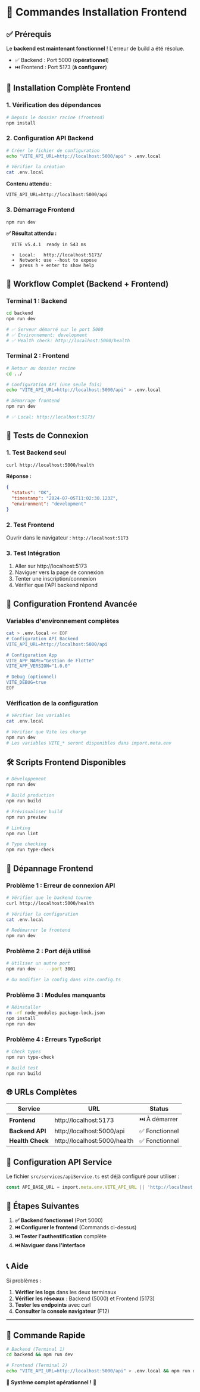 # 🎨 Commandes Installation Frontend

## ✅ Prérequis

Le **backend est maintenant fonctionnel** ! L'erreur de build a été résolue.

- ✅ Backend : Port 5000 (**opérationnel**)
- ⏭️ Frontend : Port 5173 (**à configurer**)

## 🚀 Installation Complète Frontend

### **1. Vérification des dépendances**
```bash
# Depuis le dossier racine (frontend)
npm install
```

### **2. Configuration API Backend**
```bash
# Créer le fichier de configuration
echo "VITE_API_URL=http://localhost:5000/api" > .env.local

# Vérifier la création
cat .env.local
```

**Contenu attendu :**
```env
VITE_API_URL=http://localhost:5000/api
```

### **3. Démarrage Frontend**
```bash
npm run dev
```

**✅ Résultat attendu :**
```
  VITE v5.4.1  ready in 543 ms

  ➜  Local:   http://localhost:5173/
  ➜  Network: use --host to expose
  ➜  press h + enter to show help
```

## 🔄 Workflow Complet (Backend + Frontend)

### **Terminal 1 : Backend**
```bash
cd backend
npm run dev

# ✅ Serveur démarré sur le port 5000
# ✅ Environnement: development
# ✅ Health check: http://localhost:5000/health
```

### **Terminal 2 : Frontend**
```bash
# Retour au dossier racine
cd ../

# Configuration API (une seule fois)
echo "VITE_API_URL=http://localhost:5000/api" > .env.local

# Démarrage frontend
npm run dev

# ✅ Local: http://localhost:5173/
```

## 🧪 Tests de Connexion

### **1. Test Backend seul**
```bash
curl http://localhost:5000/health
```

**Réponse :**
```json
{
  "status": "OK",
  "timestamp": "2024-07-05T11:02:30.123Z",
  "environment": "development"
}
```

### **2. Test Frontend**
Ouvrir dans le navigateur : `http://localhost:5173`

### **3. Test Intégration**
1. Aller sur http://localhost:5173
2. Naviguer vers la page de connexion
3. Tenter une inscription/connexion
4. Vérifier que l'API backend répond

## 📱 Configuration Frontend Avancée

### **Variables d'environnement complètes**
```bash
cat > .env.local << EOF
# Configuration API Backend
VITE_API_URL=http://localhost:5000/api

# Configuration App
VITE_APP_NAME="Gestion de Flotte"
VITE_APP_VERSION="1.0.0"

# Debug (optionnel)
VITE_DEBUG=true
EOF
```

### **Vérification de la configuration**
```bash
# Vérifier les variables
cat .env.local

# Vérifier que Vite les charge
npm run dev
# Les variables VITE_* seront disponibles dans import.meta.env
```

## 🛠️ Scripts Frontend Disponibles

```bash
# Développement
npm run dev

# Build production
npm run build

# Prévisualiser build
npm run preview

# Linting
npm run lint

# Type checking
npm run type-check
```

## 🔧 Dépannage Frontend

### **Problème 1 : Erreur de connexion API**
```bash
# Vérifier que le backend tourne
curl http://localhost:5000/health

# Vérifier la configuration
cat .env.local

# Redémarrer le frontend
npm run dev
```

### **Problème 2 : Port déjà utilisé**
```bash
# Utiliser un autre port
npm run dev -- --port 3001

# Ou modifier la config dans vite.config.ts
```

### **Problème 3 : Modules manquants**
```bash
# Réinstaller
rm -rf node_modules package-lock.json
npm install
npm run dev
```

### **Problème 4 : Erreurs TypeScript**
```bash
# Check types
npm run type-check

# Build test
npm run build
```

## 🌐 URLs Complètes

| Service | URL | Status |
|---------|-----|---------|
| **Frontend** | http://localhost:5173 | ⏭️ À démarrer |
| **Backend API** | http://localhost:5000/api | ✅ Fonctionnel |
| **Health Check** | http://localhost:5000/health | ✅ Fonctionnel |

## 🔗 Configuration API Service

Le fichier `src/services/apiService.ts` est déjà configuré pour utiliser :
```typescript
const API_BASE_URL = import.meta.env.VITE_API_URL || 'http://localhost:5000/api';
```

## 🎯 Étapes Suivantes

1. **✅ Backend fonctionnel** (Port 5000)
2. **⏭️ Configurer le frontend** (Commands ci-dessus)
3. **⏭️ Tester l'authentification** complète
4. **⏭️ Naviguer dans l'interface**

## 📞 Aide

Si problèmes :

1. **Vérifier les logs** dans les deux terminaux
2. **Vérifier les réseaux** : Backend (5000) et Frontend (5173)
3. **Tester les endpoints** avec curl
4. **Consulter la console navigateur** (F12)

---

## 🚀 Commande Rapide

```bash
# Backend (Terminal 1)
cd backend && npm run dev

# Frontend (Terminal 2) 
echo "VITE_API_URL=http://localhost:5000/api" > .env.local && npm run dev
```

**🎉 Système complet opérationnel !** 🎉